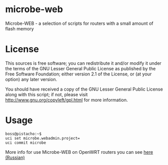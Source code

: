 microbe-web
===========

Microbe-WEB - a selection of scripts for routers with a small amount of flash memory


License
=======

This sources is free software; you can redistribute it and/or modify it under the terms of
the GNU Lesser General Public License as published by the Free Software Foundation;
either version 2.1 of the License, or (at your option) any later version.

You should have received a copy of the GNU Lesser General Public License along with this
script; if not, please visit http://www.gnu.org/copyleft/gpl.html for more information.


Usage
=====
	
	boss@pistacho:~$
	uci set microbe.webadmin.project=
	uci commit microbe

More info for use Microbe-WEB on OpenWRT routers you can see [here (Russian)](http://zftlab.org)

